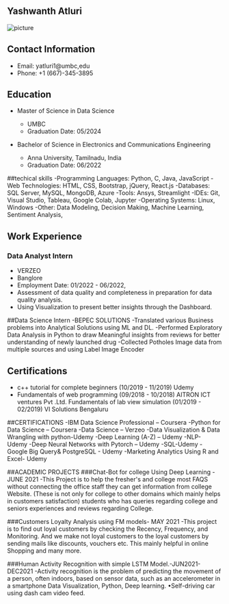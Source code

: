   ## Yashwanth Atluri
  ![picture](https://github.com/YASHCHOWDARY/UMBC-DATA606-Capstone/assets/86242799/2b694eea-3bab-46c4-b3b8-15a1e68ef715)


## Contact Information
- Email: yatluri1@umbc,edu
- Phone: +1 (667)-345-3895

## Education
- Master of Science in Data Science
  - UMBC
  - Graduation Date: 05/2024

- Bachelor of Science in Electronics and Communications Engineering
  - Anna University, Tamilnadu, India
  - Graduation Date: 06/2022

##techical skills 
-Programming Languages: Python, C, Java, JavaScript
-Web Technologies: HTML, CSS, Bootstrap, jQuery, React.js
-Databases: SQL Server, MySQL, MongoDB, Azure
-Tools: Ansys, Streamlight
-IDEs: Git, Visual Studio, Tableau, Google Colab, Jupyter
-Operating Systems: Linux, Windows
-Other: Data Modeling, Decision Making, Machine Learning, Sentiment Analysis, 

## Work Experience
###  Data Analyst Intern
- VERZEO
- Banglore
- Employment Date: 01/2022 - 06/2022, 
- Assessment of data quality and completeness in preparation for data quality analysis.       
- Using Visualization to present better insights through the Dashboard.

##Data Science Intern
-BEPEC SOLUTIONS 
-Translated various Business problems into Analytical Solutions using ML and DL.
-Performed Exploratory Data Analysis in Python to draw Meaningful insights from reviews for   better understanding of newly launched drug
-Collected Potholes Image data from multiple sources and using Label Image Encoder 

## Certifications
- c++ tutorial for complete beginners (10/2019 - 11/2019)
Udemy
- Fundamentals of web programming (09/2018 - 10/2018)
AITRON ICT ventures Pvt .Ltd.
Fundamentals of lab view simulation (01/2019 - 02/2019)
VI Solutions Bengaluru

##CERTIFICATIONS
-IBM Data Science Professional – Coursera 
-Python for Data Science – Coursera 
-Data Science – Verzeo
-Data Visualization & Data Wrangling with python-Udemy
-Deep Learning (A-Z) – Udemy 
-NLP- Udemy
-Deep Neural Networks with Pytorch – Udemy
-SQL-Udemy
-Google Big Query& PostgreSQL - Udemy
-Marketing Analytics Using R and Excel- Udemy

##ACADEMIC PROJECTS
###Chat-Bot for college Using Deep Learning - JUNE 2021
-This Project is to help the fresher's and college most FAQS without connecting the office staff they can get information from
college Website. (These is not only for college to other domains which mainly helps in customers satisfaction) students who has 
queries regarding college and seniors experiences and reviews regarding College.

###Customers Loyalty Analysis using FM models- MAY 2021
-This project is to find out loyal customers by checking the Recency, Frequency, and Monitoring. And we make not loyal customers to the loyal customers by sending mails like discounts, vouchers etc. This mainly helpful in online Shopping and 
many more.

###Human Activity Recognition with simple LSTM Model.-JUN2021-DEC2021
-Activity recognition is the problem of predicting the movement of a person, often indoors, based on sensor data, such as an accelerometer in a smartphone Data Visualization, Python, Deep learning. •Self-driving car using dash cam video feed.
